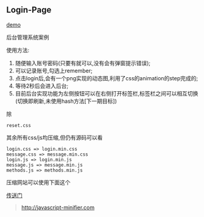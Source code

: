 Login-Page
---
[demo](https://charlesmoone.github.io/LoginPage/)

后台管理系统案例

使用方法:
1. 随便输入账号密码(只要有就可以,没有会有弹窗提示错误);
2. 可以记录账号,勾选上remember;
3. 点击login后,会有一个png实现的动态图,利用了css的animation的step完成的;
4. 等待2秒后会进入后台;
5. 目前后台实现功能为左侧按钮可以在右侧打开标签栏,标签栏之间可以相互切换(切换即刷新,未使用hash方法[下一期目标])

除

    reset.css

其余所有css/js均压缩,但仍有源码可以看

    login.css => login.min.css
    message.css => message.min.css
    login.js => login.min.js
    message.js => message.min.js
    methods.js => methods.min.js


压缩网站可以使用下面这个

[传送门](http://javascript-minifier.com)
>http://javascript-minifier.com